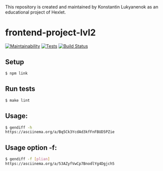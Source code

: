##
This repository is created and maintained by Konstantin Lukyanenok as an educational project of Hexlet.

##

# frontend-project-lvl2

[![Maintainability](https://api.codeclimate.com/v1/badges/c32352d72d36e174a2e2/maintainability)](https://codeclimate.com/github/loukianen/frontend-project-lvl2/maintainability)
[![Tests](https://api.codeclimate.com/v1/badges/c32352d72d36e174a2e2/test_coverage)](https://api.codeclimate.com/v1/badges/c32352d72d36e174a2e2/test_coverage)
[![Build Status](https://travis-ci.org/loukianen/frontend-project-lvl2.svg?branch=master)](https://travis-ci.org/loukianen/frontend-project-lvl2)

## Setup
```sh
$ npm link

```
## Run tests
```sh
$ make lint
```
## Usage:
```sh
$ gendiff -h
https://asciinema.org/a/Bq5Ck3YcdAd3kfFnFBUD5PZie
```
## Usage option -f:
```sh
$ gendiff -f [plian]
https://asciinema.org/a/53AZyfVwCp7BnodlYg4Dgjch5
```